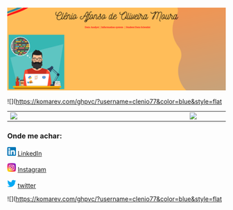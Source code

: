 
![Markdown](imagens/Capa_github.png)


![](https://komarev.com/ghpvc/?username=clenio77&color=blue&style=flat

<center>
<table>
    <tr>
        <td><img width="400px" align="left" src="https://github-readme-stats.vercel.app/api/top-langs/?username=clenio77&hide=html&layout=compact&theme=buefy" /></td>
        <td><img width="495px" align="left" src="https://github-readme-stats.vercel.app/api?username=clenio77&theme=buefy"/></td>
    </tr>   
</table>
</center>  

### Onde me achar:

<a href="https://www.linkedin.com/in/clenio-oliveira"><img src="imagens/linkedin.png" width="20"></img></a> [LinkedIn](https://www.linkedin.com/in/clenio-oliveira)  

<a href="https://www.instagram.com/afonso.clenio/"><img src="imagens/instagram.png" width="20"></img></a> [Instagram](https://www.instagram.com/afonso.clenio/) 

<a href="https://twitter.com/clenioafonso"><img src="imagens/twitter.png" width="20"></img></a> [twitter](https://twitter.com/clenioafonso)



![](https://komarev.com/ghpvc/?username=clenio77&color=blue&style=flat
